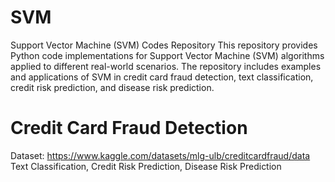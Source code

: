 # SVM

Support Vector Machine (SVM) Codes Repository
This repository provides Python code implementations for Support Vector Machine (SVM) algorithms applied to different real-world scenarios. The repository includes examples and applications of SVM in credit card fraud detection, text classification, credit risk prediction, and disease risk prediction.

# Credit Card Fraud Detection
Dataset: https://www.kaggle.com/datasets/mlg-ulb/creditcardfraud/data
Text Classification,
Credit Risk Prediction,
Disease Risk Prediction
